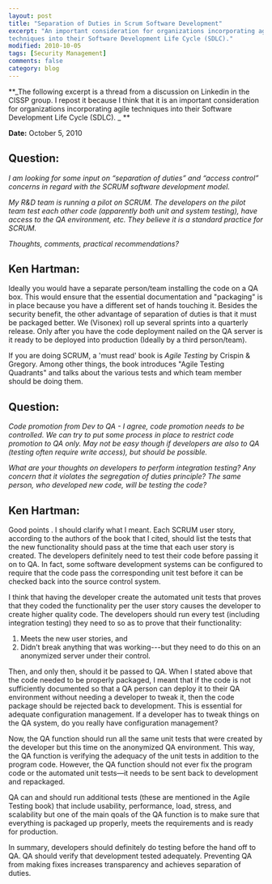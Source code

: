 ```yaml
---
layout: post
title: "Separation of Duties in Scrum Software Development"
excerpt: "An important consideration for organizations incorporating agile
techniques into their Software Development Life Cycle (SDLC)."
modified: 2010-10-05
tags: [Security Management]
comments: false
category: blog
---
```


**_The following excerpt is a thread from a discussion on Linkedin in the
CISSP group.  I repost it because I think that it is an important consideration
for organizations incorporating agile techniques into their Software
Development Life Cycle (SDLC). _ **

**Date:** October 5, 2010

## Question:

_I am looking for some input on “separation of duties” and “access
control” concerns in regard with the SCRUM software development model._

_My R&D team is running a pilot on SCRUM. The developers on the pilot team
test each other code (apparently both unit and system testing), have access to
the QA environment, etc. They believe it is a standard practice for SCRUM._

_Thoughts, comments, practical recommendations?_

## Ken Hartman:

Ideally you would have a separate person/team installing the code on a QA box.
This would ensure that the essential documentation and "packaging" is in place
because you have a different set of hands touching it. Besides the security
benefit, the other advantage of separation of duties is that it must be
packaged better. We (Visonex) roll up several sprints into a quarterly release.
Only after you have the code deployment nailed on the QA server is it ready to
be deployed into production (Ideally by a third person/team).

If you are doing SCRUM, a 'must read' book is _Agile Testing_ by Crispin
& Gregory. Among other things, the book introduces "Agile Testing Quadrants"
and talks about the various tests and which team member should be doing them.

## Question:

_Code promotion from Dev to QA - I agree, code promotion needs to be
controlled. We can try to put some process in place to restrict code promotion
to QA only. May not be easy though if developers are also to QA (testing often
require write access), but should be possible._

_What are your thoughts on developers to perform integration testing? Any
concern that it violates the segregation of duties principle? The same person,
who developed new code, will be testing the code?_

## Ken Hartman:

Good points . I should clarify what I meant. Each SCRUM user story, according
to the authors of the book that I cited, should list the tests that the new
functionality should pass at the time that each user story is created. The
developers definitely need to test their code before passing it on to QA. In
fact, some software development systems can be configured to require that the
code pass the corresponding unit test before it can be checked back into the
source control system.

I think that having the developer create the automated unit tests that proves
that they coded the functionality per the user story causes the developer to
create higher quality code. The developers should run every test (including
integration testing) they need to so as to prove that their functionality:

1. Meets the new user stories, and
2. Didn’t break anything that was working---but they need to do this on an
anonymized server under their control.

Then, and only then, should it be passed to QA. When I stated above that the
code needed to be properly packaged, I meant that if the code is not
sufficiently documented so that a QA person can deploy it to their QA
environment without needing a developer to tweak it, then the code package
should be rejected back to development. This is essential for adequate
configuration management. If a developer has to tweak things on the QA system,
do you really have configuration management?

Now, the QA function should run all the same unit tests that were created by
the developer but this time on the anonymized QA environment. This way, the QA
function is verifying the adequacy of the unit tests in addition to the program
code. However, the QA function should not ever fix the program code or the
automated unit tests—it needs to be sent back to development and repackaged.

QA can and should run additional tests (these are mentioned in the Agile
Testing book) that include usability, performance, load, stress, and
scalability but one of the main qoals of the QA function is to make sure that
everything is packaged up properly, meets the requirements and is ready for
production.

In summary, developers should definitely do testing before the hand off to QA.
QA should verify that development tested adequately. Preventing QA from making
fixes increases transparency and achieves separation of duties.
